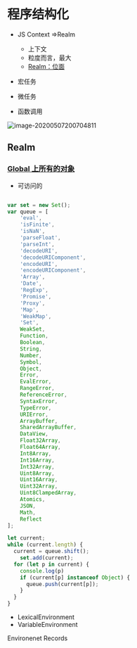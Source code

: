 

# 程序结构化

* JS Context =>Realm
  * 上下文
  * 粒度而言，最大
  * [Realm：位面](https://tc39.es/ecma262/#realm)

* 宏任务
* 微任务
* 函数调用

![image-20200507200704811](https://tva1.sinaimg.cn/large/007S8ZIlgy1gek55qjaxnj30ca07yab7.jpg)

























## Realm

### [Global 上所有的对象](https://tc39.es/ecma262/#sec-global-object)

* 可访问的

```js

var set = new Set();
var queue = [
    'eval',
    'isFinite',
    'isNaN',
    'parseFloat',
    'parseInt',
    'decodeURI',
    'decodeURIComponent',
    'encodeURI',
    'encodeURIComponent',
    'Array',
    'Date',
    'RegExp',
    'Promise',
    'Proxy',
    'Map',
    'WeakMap',
    'Set',
    WeakSet,
    Function,
    Boolean,
    String,
    Number,
    Symbol,
    Object,
    Error,
    EvalError,
    RangeError,
    ReferenceError,
    SyntaxError,
    TypeError,
    URIError,
    ArrayBuffer,
    SharedArrayBuffer,
    DataView,
    Float32Array,
    Float64Array,
    Int8Array,
    Int16Array,
    Int32Array,
    Uint8Array,
    Uint16Array,
    Uint32Array,
    Uint8ClampedArray,
    Atomics,
    JSON,
    Math,
    Reflect
];

let current;
while (current.length) {
  current = queue.shift();
	set.add(current);
  for (let p in current) {
    console.log(p)
    if (current[p] instanceof Object) {
      queue.push(current[p]);
    }
  }
}
```



* LexicalEnvironment
* VariableEnvironment



Environenet Records